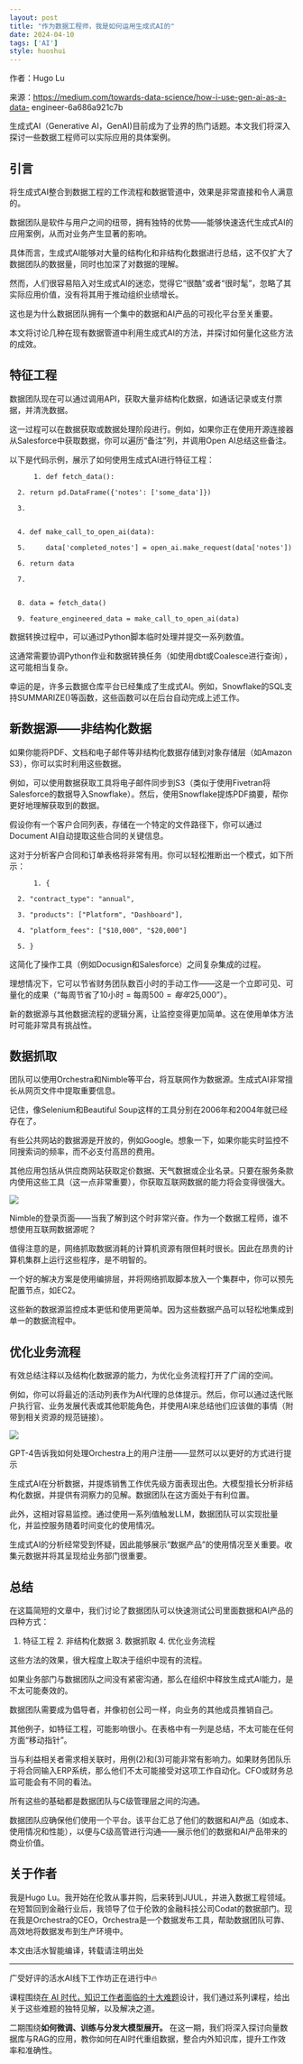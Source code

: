 ```yaml
---
layout: post
title: "作为数据工程师，我是如何运用生成式AI的"
date: 2024-04-10
tags: ['AI']
style: huoshui
---
```


作者：Hugo Lu  

来源：https://medium.com/towards-data-science/how-i-use-gen-ai-as-a-data-
engineer-6a686a921c7b

  

生成式AI（Generative AI，GenAI)目前成为了业界的热门话题。本文我们将深入探讨一些数据工程师可以实际应用的具体案例。

## 引言

将生成式AI整合到数据工程的工作流程和数据管道中，效果是非常直接和令人满意的。

数据团队是软件与用户之间的纽带，拥有独特的优势——能够快速迭代生成式AI的应用案例，从而对业务产生显著的影响。

具体而言，生成式AI能够对大量的结构化和非结构化数据进行总结，这不仅扩大了数据团队的数据量，同时也加深了对数据的理解。

然而，人们很容易陷入对生成式AI的迷恋，觉得它“很酷”或者“很时髦”，忽略了其实际应用价值，没有将其用于推动组织业绩增长。

这也是为什么数据团队拥有一个集中的数据和AI产品的可视化平台至关重要。  

本文将讨论几种在现有数据管道中利用生成式AI的方法，并探讨如何量化这些方法的成效。

## 特征工程

数据团队现在可以通过调用API，获取大量非结构化数据，如通话记录或支付票据，并清洗数据。

这一过程可以在数据获取或数据处理阶段进行。例如，如果你正在使用开源连接器 从Salesforce中获取数据，你可以遍历“备注”列，并调用Open
AI总结这些备注。

以下是代码示例，展示了如何使用生成式AI进行特征工程：

    
          1. def fetch_data():
    
      2. return pd.DataFrame({'notes': ['some_data']})
    
      3.   
    
    
      4. def make_call_to_open_ai(data):
    
      5.     data['completed_notes'] = open_ai.make_request(data['notes'])
    
      6. return data
    
      7.   
    
    
      8. data = fetch_data()
    
      9. feature_engineered_data = make_call_to_open_ai(data)
    
    
    

数据转换过程中，可以通过Python脚本临时处理并提交一系列数值。

这通常需要协调Python作业和数据转换任务（如使用dbt或Coalesce进行查询），这可能相当复杂。

幸运的是，许多云数据仓库平台已经集成了生成式AI。例如，Snowflake的SQL支持SUMMARIZE()等函数，这些函数可以在后台自动完成上述工作。

## 新数据源——非结构化数据

如果你能将PDF、文档和电子邮件等非结构化数据存储到对象存储层（如Amazon S3），你可以实时利用这些数据。

例如，可以使用数据获取工具将电子邮件同步到S3（类似于使用Fivetran将Salesforce的数据导入Snowflake）。然后，使用Snowflake提炼PDF摘要，帮你更好地理解获取到的数据。

假设你有一个客户合同列表，存储在一个特定的文件路径下，你可以通过Document AI自动提取这些合同的关键信息。

这对于分析客户合同和订单表格将非常有用。你可以轻松推断出一个模式，如下所示：

    
          1. {
    
      2. "contract_type": "annual",
    
      3. "products": ["Platform", "Dashboard"],
    
      4. "platform_fees": ["$10,000", "$20,000"]
    
      5. }
    
    
    

这简化了操作工具（例如Docusign和Salesforce）之间复杂集成的过程。

理想情况下，它可以节省财务团队数百小时的手动工作——这是一个立即可见、可量化的成果（“每周节省了10小时 = 每周$500 = 每年$25,000”）。

新的数据源与其他数据流程的逻辑分离，让监控变得更加简单。这在使用单体方法时可能非常具有挑战性。

## 数据抓取

团队可以使用Orchestra和Nimble等平台，将互联网作为数据源。生成式AI非常擅长从网页文件中提取重要信息。

记住，像Selenium和Beautiful Soup这样的工具分别在2006年和2004年就已经存在了。  

有些公共网站的数据源是开放的，例如Google。想象一下，如果你能实时监控不同搜索词的频率，而不必支付高昂的费用。

其他应用包括从供应商网站获取定价数据、天气数据或企业名录。只要在服务条款内使用这些工具（这一点非常重要），你获取互联网数据的能力将会变得很强大。

![](/assets/images/233d8f0750b64e9da441e2aac3caa707.png)

Nimble的登录页面——当我了解到这个时非常兴奋。作为一个数据工程师，谁不想使用互联网数据源呢？

值得注意的是，网络抓取数据消耗的计算机资源有限但耗时很长。因此在昂贵的计算机集群上运行这些程序，是不明智的。

一个好的解决方案是使用编排层，并将网络抓取脚本放入一个集群中，你可以预先配置节点，如EC2。

这些新的数据源监控成本更低和使用更简单。因为这些数据产品可以轻松地集成到单一的数据流程中。

## 优化业务流程

有效总结注释以及结构化数据源的能力，为优化业务流程打开了广阔的空间。

例如，你可以将最近的活动列表作为AI代理的总体提示。然后，你可以通过迭代账户执行官、业务发展代表或其他职能角色，并使用AI来总结他们应该做的事情（附带到相关资源的规范链接）。

![](/assets/images/f31dfba061a64f4f86568af0477c2f5a.png)

GPT-4告诉我如何处理Orchestra上的用户注册——显然可以以更好的方式进行提示

生成式AI在分析数据，并提炼销售工作优先级方面表现出色。大模型擅长分析非结构化数据，并提供有洞察力的见解。数据团队在这方面处于有利位置。

此外，这相对容易监控。通过使用一系列值触发LLM，数据团队可以实现批量化，并监控服务随着时间变化的使用情况。

生成式AI的分析经常受到怀疑，因此能够展示“数据产品”的使用情况至关重要。收集元数据并将其呈现给业务部门很重要。

## 总结

在这篇简短的文章中，我们讨论了数据团队可以快速测试公司里面数据和AI产品的四种方式：

  1. 特征工程 2. 非结构化数据 3. 数据抓取 4. 优化业务流程

这些方法的效果，很大程度上取决于组织中现有的流程。

如果业务部门与数据团队之间没有紧密沟通，那么在组织中释放生成式AI能力，是不太可能奏效的。

数据团队需要成为倡导者，并像初创公司一样，向业务的其他成员推销自己。

其他例子，如特征工程，可能影响很小。在表格中有一列是总结，不太可能在任何方面“移动指针”。

当与利益相关者需求相关联时，用例(2)和(3)可能非常有影响力。如果财务团队乐于将合同输入ERP系统，那么他们不太可能接受对这项工作自动化。CFO或财务总监可能会有不同的看法。

所有这些的基础都是数据团队与C级管理层之间的沟通。

数据团队应确保他们使用一个平台。该平台汇总了他们的数据和AI产品（如成本、使用情况和性能），以便与C级高管进行沟通——展示他们的数据和AI产品带来的商业价值。

## 关于作者

我是Hugo
Lu。我开始在伦敦从事并购，后来转到JUUL，并进入数据工程领域。在短暂回到金融行业后，我领导了位于伦敦的金融科技公司Codat的数据部门。现在我是Orchestra的CEO，Orchestra是一个数据发布工具，帮助数据团队可靠、高效地将数据发布到生产环境中。

本文由活水智能编译，转载请注明出处

* * *

广受好评的活水AI线下工作坊正在进行中🔥  

课程围绕[在 AI
时代，知识工作者面临的十大难题](http://mp.weixin.qq.com/s?__biz=Mzk0OTY0NzM1Ng==&mid=2247485017&idx=1&sn=5646b6e375e5b3ba089831c962bc48eb&chksm=c35464caf423eddc64997cb49bd0409591d954dbef43938f32d937ac161d94966825f9e6dc00&scene=21#wechat_redirect)设计，我们通过系列课程，给出关于这些难题的独特见解，以及解决之道。

二期围绕**如何微调、训练与分发大模型展开。**
在这一期，我们将深入探讨向量数据库与RAG的应用，教你如何在AI时代重组数据，整合内外知识库，提升工作效率和准确性。
